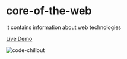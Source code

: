 # core-of-the-web
it contains information about web technologies

<a href="#">Live Demo</a>




![code-chillout](https://user-images.githubusercontent.com/72499839/105611480-b36b6600-5dc6-11eb-8659-8ca5fb26cdb5.png)
